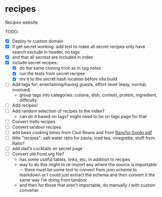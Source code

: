 # recipes

Recipes website

TODO:
- [X] Deploy to custom domain
- [X] if get secret working: add test to make all secret recipes only have
      search exclude in header, no tags
- [X] and that all secrest are included in index
- [X] include secret recipes:
  - [X] do the same cloning trick as in rpg notes
  - [X] run the tests from secret recipes
  - [X] mv it to the secret.hash location before site build
- [ ] Add tags for: entertaining/having guests, effort-level (easy, normal,
      involved)
  - group tags into categories: cuisine, dish, context, protein, ingredient,
    difficulty
- [ ] Add recipes!
- [ ] Add random selection of recipes to the index?
  - can do it based on tags? might need to be on tags page for that
- [ ] Convert trello recipes
- [ ] Convert tandoor recipes
- [ ] add bean cooking times from Cool Beans and from [Rancho Gordo
      pdf](https://static1.squarespace.com/static/560ad766e4b0bd9a7a2bdab8/t/5e95f2b52aae8d6545a08797/1586885302075/pressure_cooking.pdf)
- [ ] little "recipes": salt:water ratio for pasta, iced tea, vinegrette, stuff from Ratio?
- [ ] add dad's cocktails on secret page
- [ ] Convert old Food.org file?
    - has some useful tables, links, etc, in addition to recipes
    - way to do this might to re-import any where the source is importable --
      there must be some tool to convert from json schema to markdown or I could
      just extract the schema and then convert it the same way I'm doing from
      tandoor
    - and then for those that aren't importable, do manually / with custom
      converter
